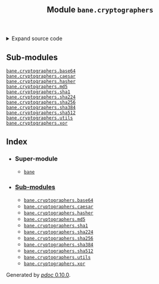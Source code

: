 <body>
<main>
<article id="content">
<header>
<h1 class="title">Module <code>bane.cryptographers</code></h1>
</header>
<section id="section-intro">
<details class="source">
<summary>
<span>Expand source code</span>
</summary>
<pre><code class="python">from .hasher import *</code></pre>
</details>
</section>
<section>
<h2 class="section-title" id="header-submodules">Sub-modules</h2>
<dl>
<dt><code class="name"><a title="bane.cryptographers.base64" href="base64.md">bane.cryptographers.base64</a></code></dt>
<dd>
<div class="desc"></div>
</dd>
<dt><code class="name"><a title="bane.cryptographers.caesar" href="caesar.md">bane.cryptographers.caesar</a></code></dt>
<dd>
<div class="desc"></div>
</dd>
<dt><code class="name"><a title="bane.cryptographers.hasher" href="hasher.md">bane.cryptographers.hasher</a></code></dt>
<dd>
<div class="desc"></div>
</dd>
<dt><code class="name"><a title="bane.cryptographers.md5" href="md5.md">bane.cryptographers.md5</a></code></dt>
<dd>
<div class="desc"></div>
</dd>
<dt><code class="name"><a title="bane.cryptographers.sha1" href="sha1.md">bane.cryptographers.sha1</a></code></dt>
<dd>
<div class="desc"></div>
</dd>
<dt><code class="name"><a title="bane.cryptographers.sha224" href="sha224.md">bane.cryptographers.sha224</a></code></dt>
<dd>
<div class="desc"></div>
</dd>
<dt><code class="name"><a title="bane.cryptographers.sha256" href="sha256.md">bane.cryptographers.sha256</a></code></dt>
<dd>
<div class="desc"></div>
</dd>
<dt><code class="name"><a title="bane.cryptographers.sha384" href="sha384.md">bane.cryptographers.sha384</a></code></dt>
<dd>
<div class="desc"></div>
</dd>
<dt><code class="name"><a title="bane.cryptographers.sha512" href="sha512.md">bane.cryptographers.sha512</a></code></dt>
<dd>
<div class="desc"></div>
</dd>
<dt><code class="name"><a title="bane.cryptographers.utils" href="utils.md">bane.cryptographers.utils</a></code></dt>
<dd>
<div class="desc"></div>
</dd>
<dt><code class="name"><a title="bane.cryptographers.xor" href="xor.md">bane.cryptographers.xor</a></code></dt>
<dd>
<div class="desc"></div>
</dd>
</dl>
</section>
<section>
</section>
<section>
</section>
<section>
</section>
</article>
<nav id="sidebar">
<h1>Index</h1>
<div class="toc">
<ul></ul>
</div>
<ul id="index">
<li><h3>Super-module</h3>
<ul>
<li><code><a title="bane" href="../index.md">bane</a></code></li>
</ul>
</li>
<li><h3><a href="#header-submodules">Sub-modules</a></h3>
<ul>
<li><code><a title="bane.cryptographers.base64" href="base64.md">bane.cryptographers.base64</a></code></li>
<li><code><a title="bane.cryptographers.caesar" href="caesar.md">bane.cryptographers.caesar</a></code></li>
<li><code><a title="bane.cryptographers.hasher" href="hasher.md">bane.cryptographers.hasher</a></code></li>
<li><code><a title="bane.cryptographers.md5" href="md5.md">bane.cryptographers.md5</a></code></li>
<li><code><a title="bane.cryptographers.sha1" href="sha1.md">bane.cryptographers.sha1</a></code></li>
<li><code><a title="bane.cryptographers.sha224" href="sha224.md">bane.cryptographers.sha224</a></code></li>
<li><code><a title="bane.cryptographers.sha256" href="sha256.md">bane.cryptographers.sha256</a></code></li>
<li><code><a title="bane.cryptographers.sha384" href="sha384.md">bane.cryptographers.sha384</a></code></li>
<li><code><a title="bane.cryptographers.sha512" href="sha512.md">bane.cryptographers.sha512</a></code></li>
<li><code><a title="bane.cryptographers.utils" href="utils.md">bane.cryptographers.utils</a></code></li>
<li><code><a title="bane.cryptographers.xor" href="xor.md">bane.cryptographers.xor</a></code></li>
</ul>
</li>
</ul>
</nav>
</main>
<footer id="footer">
<p>Generated by <a href="https://pdoc3.github.io/pdoc" title="pdoc: Python API documentation generator"><cite>pdoc</cite> 0.10.0</a>.</p>
</footer>
</body>
</html>